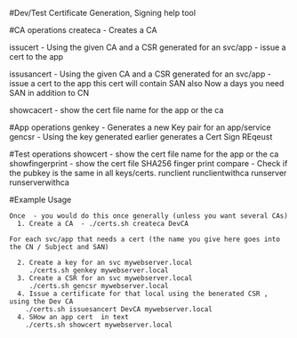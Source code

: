   #Dev/Test Certificate Generation, Signing help tool

  #CA operations
   createca <caname> - Creates a CA 
   
   issucert <caname> <appname>  - Using the given CA and a CSR generated 
                                  for an svc/app - issue a cert to the app 
				  
   issusancert <caname> <appname> - Using the given CA and a CSR generated 
                                    for an svc/app - issue a cert to the app 
			             this cert will contain SAN also
				   Now a days you need SAN in addition to CN
       
   showcacert <ca>   - show the cert file name for the app or the ca

  #App operations
   genkey <appname>  - Generates a new Key pair for an app/service
   gencsr <appname>  - Using the key generated earlier generates a Cert Sign REqeust

  #Test operations
   showcert <cappname> - show the cert file name for the app or the ca
   showfingerprint  <appname> - show the cert file SHA256 finger print 
   compare <appname> - Check if the pubkey is the same in all keys/certs.
   runclient <appname> <host> <portnum>
   runclientwithca <appname> <host> <portnum> <caname>
   runserver <appname> <portnum>
   runserverwithca <appname> <portnum> <caname>
    

   #Example Usage

    Once  - you would do this once generally (unless you want several CAs)
      1. Create a CA  - ./certs.sh createca DevCA 

    For each svc/app that needs a cert (the name you give here goes into the CN / Subject and SAN)

      2. Create a key for an svc mywebserver.local  
		 ./certs.sh genkey mywebserver.local
      3. Create a CSR for an svc mywebserver.local  
		 ./certs.sh gencsr mywebserver.local
      4. Issue a certificate for that local using the benerated CSR , using the Dev CA
		./certs.sh issuesancert DevCA mywebserver.local
      4. SHow an app cert  in text
		./certs.sh showcert mywebserver.local

